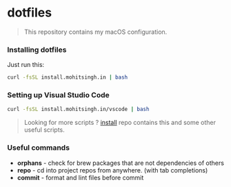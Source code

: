 # dotfiles

> This repository contains my macOS configuration.

### Installing dotfiles

Just run this:

```sh
curl -fsSL install.mohitsingh.in | bash
```

### Setting up Visual Studio Code

```sh
curl -fsSL install.mohitsingh.in/vscode | bash
```

> Looking for more scripts ? [install](https://github.com/mohitsinghs/install) repo contains this and some other useful scripts.

### Useful commands

- **orphans** - check for brew packages that are not dependencies of others
- **repo** - cd into project repos from anywhere. (with tab completions)
- **commit** - format and lint files before commit

